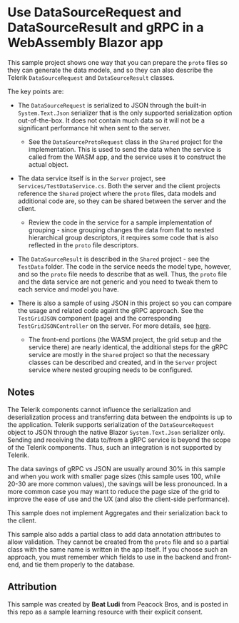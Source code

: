 # Use DataSourceRequest and DataSourceResult and gRPC in a WebAssembly Blazor app

This sample project shows one way that you can prepare the `proto` files so they can generate the data models, and so they can also describe the Telerik `DataSourceRequest` and `DataSourceResult` classes.

The key points are:

* The `DataSourceRequest` is serialized to JSON through the built-in `System.Text.Json` serializer that is the only supported serialization option out-of-the-box. It does not contain much data so it will not be a significant performance hit when sent to the server.

    * See the `DataSourceProtoRequest` class in the `Shared` project for the implementation. This is used to send the data when the service is called from the WASM app, and the service uses it to construct the actual object.

* The data service itself is in the `Server` project, see `Services/TestDataService.cs`. Both the server and the client projects reference the `Shared` project where the `proto` files, data models and additional code are, so they can be shared between the server and the client.

    * Review the code in the service for a sample implementation of grouping - since grouping changes the data from flat to nested hierarchical group descriptors, it requires some code that is also reflected in the `proto` file descriptors.

* The `DataSourceResult` is described in the `Shared` project - see the `TestData` folder. The code in the service needs the model type, however, and so the `proto` file needs to describe that as well. Thus, the `proto` file and the data service are not generic and you need to tweak them to each service and model you have.

* There is also a sample of using JSON in this project so you can compare the usage and related code againt the gRPC approach. See the `TestGridJSON` component (page) and the corresponding `TestGridJSONController` on the server. For more details, see <a href="https://github.com/telerik/blazor-ui/tree/master/grid/datasourcerequest-on-server" target="_blank">here</a>.

    * The front-end portions (the WASM project, the grid setup and the service there) are nearly identical, the additional steps for the gRPC service are mostly in the `Shared` project so that the necessary classes can be described and created, and in the `Server` project service where nested grouping needs to be configured.

## Notes

The Telerik components cannot influence the serialization and deserialization process and transferring data between the endpoints is up to the application. Telerik supports serialization of the `DataSourceRequest` object to JSON through the native Blazor `System.Text.Json` serializer only. Sending and receiving the data to/from a gRPC service is beyond the scope of the Telerik components. Thus, such an integration is not supported by Telerik.

The data savings of gRPC vs JSON are usually around 30% in this sample and when you work with smaller page sizes (this sample uses 100, while 20-30 are more common values), the savings will be less pronounced. In a more common case you may want to reduce the page size of the grid to improve the ease of use and the UX (and also the client-side performance).

This sample does not implement Aggregates and their serialization back to the client.

This sample also adds a partial class to add data annotation attributes to allow validation. They cannot be created from the `proto` file and so a partial class with the same name is written in the app itself. If you choose such an approach, you must remember which fields to use in the backend and front-end, and tie them properly to the database.

## Attribution

This sample was created by **Beat Ludi** from Peacock Bros, and is posted in this repo as a sample learning resource with their explicit consent.